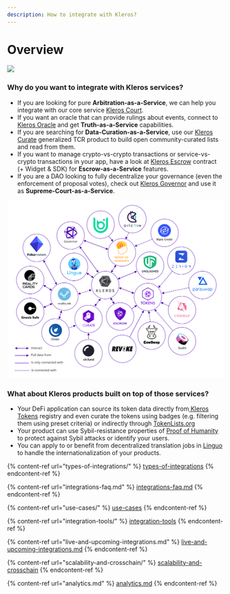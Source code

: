 ```yaml
---
description: How to integrate with Kleros?
---
```


# Overview

![](<../.gitbook/assets/SECURED\_BY\_KLEROS\_GREY (2).png>)

### Why do you want to integrate with Kleros services?

* If you are looking for pure **Arbitration-as-a-Service**, we can help you integrate with our core service [Kleros Court](https://kleros.gitbook.io/docs/products/court).
* If you want an oracle that can provide rulings about events, connect to [Kleros Oracle](https://kleros.gitbook.io/docs/products/oracle) and get **Truth-as-a-Service** capabilities.
* If you are searching for **Data-Curation-as-a-Service**, use our [Kleros Curate](https://kleros.gitbook.io/docs/products/curate) generalized TCR product to build open community-curated lists and read from them.
* If you want to manage crypto-vs-crypto transactions or service-vs-crypto transactions in your app, have a look at [Kleros Escrow](https://kleros.gitbook.io/docs/products/escrow) contract (+ Widget & SDK) for **Escrow-as-a-Service** features.
* If you are a DAO looking to fully decentralize your governance (even the enforcement of proposal votes), check out [Kleros Governor](https://kleros.gitbook.io/docs/products/governor) and use it as **Supreme-Court-as-a-Service**.

![](<../.gitbook/assets/image (95).png>)

### What about Kleros products built on top of those services?

* Your DeFi application can source its token data directly from[ Kleros Tokens](https://kleros.gitbook.io/docs/products/tokens) registry and even curate the tokens using badges (e.g. filtering them using preset criteria) or indirectly through [TokenLists.org](https://tokenlists.org/token-list?url=t2crtokens.eth)
* Your product can use Sybil-resistance properties of [Proof of Humanity](https://kleros.gitbook.io/docs/products/proof-of-humanity) to protect against Sybil attacks or identify your users.
* You can apply to or benefit from decentralized translation jobs in [Linguo](https://kleros.gitbook.io/docs/products/linguo) to handle the internationalization of your products.

{% content-ref url="types-of-integrations/" %}
[types-of-integrations](types-of-integrations/)
{% endcontent-ref %}

{% content-ref url="integrations-faq.md" %}
[integrations-faq.md](integrations-faq.md)
{% endcontent-ref %}

{% content-ref url="use-cases/" %}
[use-cases](use-cases/)
{% endcontent-ref %}

{% content-ref url="integration-tools/" %}
[integration-tools](integration-tools/)
{% endcontent-ref %}

{% content-ref url="live-and-upcoming-integrations.md" %}
[live-and-upcoming-integrations.md](live-and-upcoming-integrations.md)
{% endcontent-ref %}

{% content-ref url="scalability-and-crosschain/" %}
[scalability-and-crosschain](scalability-and-crosschain/)
{% endcontent-ref %}

{% content-ref url="analytics.md" %}
[analytics.md](analytics.md)
{% endcontent-ref %}

